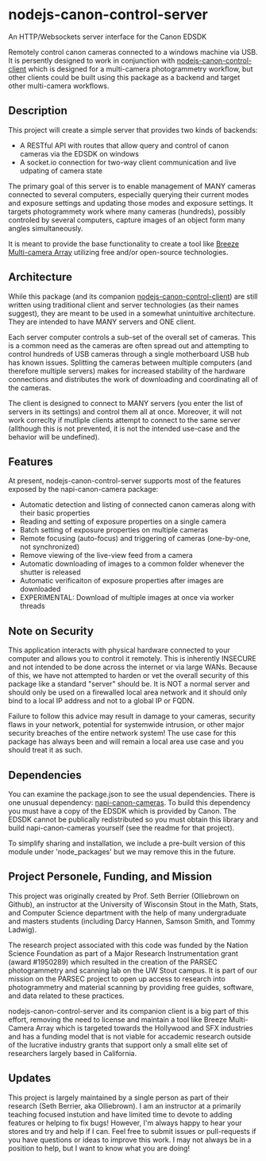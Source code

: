 # nodejs-canon-control-server
An HTTP/Websockets server interface for the Canon EDSDK

Remotely control canon cameras connected to a windows machine via USB.  It is persently designed to work in conjunction with [nodejs-canon-control-client](https://github.com/UWStout/nodejs-canon-control-client) which is designed for a multi-camera photogrammetry workflow, but other clients could be built using this package as a backend and target other multi-camera workflows.

## Description
This project will create a simple server that provides two kinds of backends:
- A RESTful API with routes that allow query and control of canon cameras via the EDSDK on windows
- A socket.io connection for two-way client communication and live udpating of camera state

The primary goal of this server is to enable management of MANY cameras connected to several computers, especially querying their current modes and exposure settings and updating those modes and exposure settings.  It targets photogrammety work where many cameras (hundreds), possibly controled by several computers, capture images of an object form many angles simultaneously.

It is meant to provide the base functionality to create a tool like [Breeze Multi-camera Array](https://www.breezesys.com/solutions/breeze-multi-camera-event/) utilizing free and/or open-source technologies.

## Architecture
While this package (and its companion [nodejs-canon-control-client](https://github.com/UWStout/nodejs-canon-control-client)) are still written using traditional client and server technologies (as their names suggest), they are meant to be used in a somewhat unintuitive architecture.  They are intended to have MANY servers and ONE client.

Each server computer controls a sub-set of the overall set of cameras.  This is a common need as the cameras are often spread out and attempting to control hundreds of USB cameras through a single motherboard USB hub has known issues.  Splitting the cameras between multiple computers (and therefore multiple servers) makes for increased stability of the hardware connections and distributes the work of downloading and coordinating all of the cameras.

The client is designed to connect to MANY servers (you enter the list of servers in its settings) and control them all at once.  Moreover, it will not work correclty if mutliple clients attempt to connect to the same server (allthough this is not prevented, it is not the intended use-case and the behavior will be undefined).

## Features
At present, nodejs-canon-control-server supports most of the features exposed by the napi-canon-camera package:
- Automatic detection and listing of connected canon cameras along with their basic properties
- Reading and setting of exposure properties on a single camera
- Batch setting of exposure properties on multiple cameras
- Remote focusing (auto-focus) and triggering of cameras (one-by-one, not synchronized)
- Remove viewing of the live-view feed from a camera
- Automatic downloading of images to a common folder whenever the shutter is released
- Automatic verificaiton of exposure properties after images are downloaded
- EXPERIMENTAL: Download of multiple images at once via worker threads

## Note on Security
This application interacts with physical hardware connected to your computer and allows you to control it remotely. This is inherently INSECURE and not intended to be done across the internet or via large WANs. Because of this, we have not attempted to harden or vet the overall security of this package like a standard "server" should be. It is NOT a normal server and should only be used on a firewalled local area network and it should only bind to a local IP address and not to a global IP or FQDN.

Failure to follow this advice may result in damage to your cameras, security flaws in your network, potential for systemwide intrusion, or other major security breaches of the entire network system! The use case for this package has always been and will remain a local area use case and you should treat it as such.

## Dependencies
You can examine the package.json to see the usual dependencies.  There is one unusual dependency: [napi-canon-cameras](https://github.com/dimensional-de/napi-canon-cameras).  To build this dependency you must have a copy of the EDSDK which is provided by Canon.  The EDSDK cannot be publically redistributed so you must obtain this library and build napi-canon-cameras yourself (see the readme for that project).

To simplify sharing and installation, we include a pre-built version of this module under 'node_packages' but we may remove this in the future.

## Project Personele, Funding, and Mission
This project was originally created by Prof. Seth Berrier (Olliebrown on Github), an instructor at the University of Wisconsin Stout in the Math, Stats, and Computer Science department with the help of many undergraduate and masters students (including Darcy Hannen, Samson Smith, and Tommy Ladwig).

The research project associated with this code was funded by the Nation Science Foundation as part of a Major Research Instrumentation grant (award #1950289) which resulted in the creation of the PARSEC photogrammetry and scanning lab on the UW Stout campus.  It is part of our mission on the PARSEC project to open up access to research into photogrammetry and material scanning by providing free guides, software, and data related to these practices.

nodejs-canon-control-server and its companion client is a big part of this effort, removing the need to license and maintain a tool like Breeze Multi-Camera Array which is targeted towards the Hollywood and SFX industries and has a funding model that is not viable for accademic research outside of the lucrative industry grants that support only a small elite set of researchers largely based in California.

## Updates
This project is largely maintained by a single person as part of their research (Seth Berrier, aka Olliebrown). I am an instructor at a primarily teaching focused instution and have limited time to devote to adding features or helping to fix bugs! However, I'm always happy to hear your stores and try and help if I can.  Feel free to submit issues or pull-requests if you have questions or ideas to improve this work. I may not always be in a position to help, but I want to know what you are doing!
